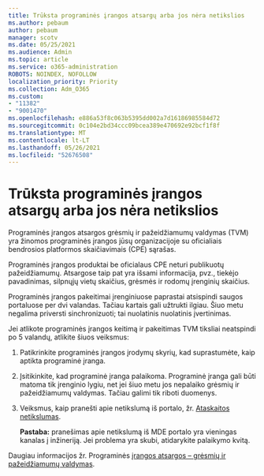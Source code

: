 ```yaml
---
title: Trūksta programinės įrangos atsargų arba jos nėra netikslios
ms.author: pebaum
author: pebaum
manager: scotv
ms.date: 05/25/2021
ms.audience: Admin
ms.topic: article
ms.service: o365-administration
ROBOTS: NOINDEX, NOFOLLOW
localization_priority: Priority
ms.collection: Adm_O365
ms.custom:
- "11382"
- "9001470"
ms.openlocfilehash: e886a53f8c063b5395dd002a7d16186985584d72
ms.sourcegitcommit: 0c104e2bd34ccc09bcea389e470692e92bcf1f8f
ms.translationtype: MT
ms.contentlocale: lt-LT
ms.lasthandoff: 05/26/2021
ms.locfileid: "52676508"
---
```

# <a name="software-inventory-is-missing-or-inaccurate"></a>Trūksta programinės įrangos atsargų arba jos nėra netikslios

Programinės įrangos atsargos grėsmių ir pažeidžiamumų valdymas (TVM) yra žinomos programinės įrangos jūsų organizacijoje su oficialiais bendrosios platformos skaičiavimais (CPE) sąrašas.

Programinės įrangos produktai be oficialaus CPE neturi publikuotų pažeidžiamumų. Atsargose taip pat yra išsami informacija, pvz., tiekėjo pavadinimas, silpnųjų vietų skaičius, grėsmės ir rodomų įrenginių skaičius.

Programinės įrangos pakeitimai įrenginiuose paprastai atsispindi saugos portaluose per dvi valandas. Tačiau kartais gali užtrukti ilgiau. Šiuo metu negalima priversti sinchronizuoti; tai nuolatinis nuolatinis įvertinimas.

Jei atlikote programinės įrangos keitimą ir pakeitimas TVM tiksliai neatspindi po 5 valandų, atlikite šiuos veiksmus:

1. Patikrinkite programinės įrangos įrodymų skyrių, kad suprastumėte, kaip aptikta programinė įranga.
1. Įsitikinkite, kad programinė įranga palaikoma. Programinė įranga gali būti matoma tik įrenginio lygiu, net jei šiuo metu jos nepalaiko grėsmių ir pažeidžiamumų valdymas. Tačiau galimi tik riboti duomenys.
1. Veiksmus, kaip pranešti apie netikslumą iš portalo, žr. [Ataskaitos netikslumas](/microsoft-365/security/defender-endpoint/tvm-software-inventory?view=o365-worldwide#report-inaccuracy).
   
    **Pastaba:** pranešimas apie netikslumą iš MDE portalo yra vieningas kanalas į inžineriją. Jei problema yra skubi, atidarykite palaikymo kvitą.

Daugiau informacijos žr. Programinės [įrangos atsargos – grėsmių ir pažeidžiamumų valdymas](/microsoft-365/security/defender-endpoint/tvm-software-inventory).